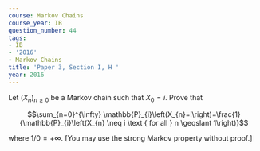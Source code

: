 ```yaml
---
course: Markov Chains
course_year: IB
question_number: 44
tags:
- IB
- '2016'
- Markov Chains
title: 'Paper 3, Section I, H '
year: 2016
---
```




Let $\left(X_{n}\right)_{n \geqslant 0}$ be a Markov chain such that $X_{0}=i$. Prove that

$$\sum_{n=0}^{\infty} \mathbb{P}_{i}\left(X_{n}=i\right)=\frac{1}{\mathbb{P}_{i}\left(X_{n} \neq i \text { for all } n \geqslant 1\right)}$$

where $1 / 0=+\infty$. [You may use the strong Markov property without proof.]